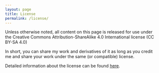 ```yaml
---
layout: page
title: License
permalink: /license/
---
```


Unless otherwise noted, all content on this page is released for use under the
Creative Commons Attribution-ShareAlike 4.0 International license (CC BY-SA 4.0)

In short, you can share my work and derivatives of it as long as you credit me
and share your work under the same (or compatible) license.

Detailed information about the license can be found 
[here](https://creativecommons.org/licenses/by-sa/4.0/).
